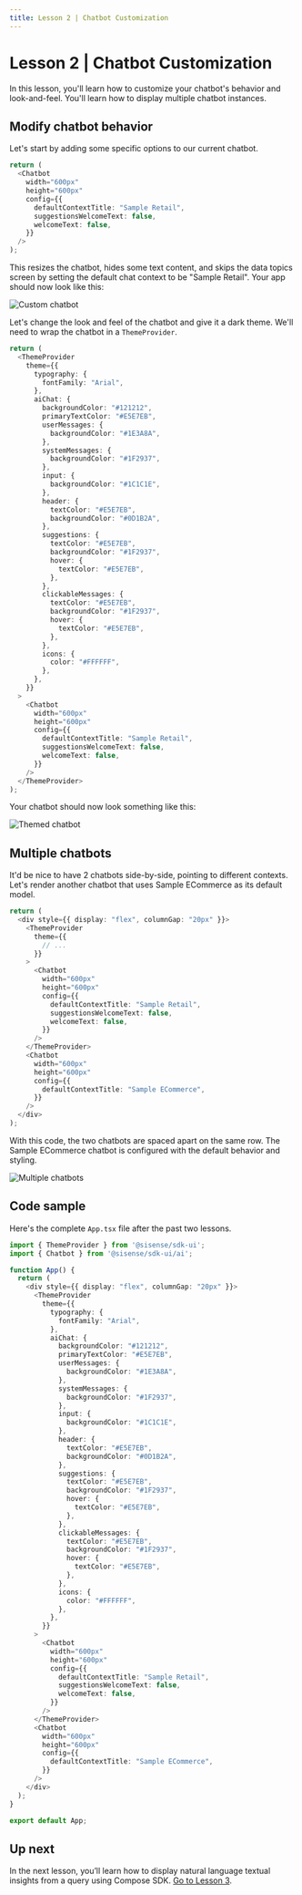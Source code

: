 ```yaml
---
title: Lesson 2 | Chatbot Customization
---
```


# Lesson 2 | Chatbot Customization

In this lesson, you'll learn how to customize your chatbot's behavior and look-and-feel. You'll learn how to display multiple chatbot instances.

## Modify chatbot behavior

Let's start by adding some specific options to our current chatbot.

```ts
return (
  <Chatbot
    width="600px"
    height="600px"
    config={{
      defaultContextTitle: "Sample Retail",
      suggestionsWelcomeText: false,
      welcomeText: false,
    }}
  />
);
```

This resizes the chatbot, hides some text content, and skips the data topics screen by setting the default chat context to be "Sample Retail". Your app should now look like this:

![Custom chatbot](../../img/tutorial-genai/2-custom-chatbot.png 'Custom chatbot')

Let's change the look and feel of the chatbot and give it a dark theme. We'll need to wrap the chatbot in a `ThemeProvider`.

```ts
return (
  <ThemeProvider
    theme={{
      typography: {
        fontFamily: "Arial",
      },
      aiChat: {
        backgroundColor: "#121212",
        primaryTextColor: "#E5E7EB",
        userMessages: {
          backgroundColor: "#1E3A8A",
        },
        systemMessages: {
          backgroundColor: "#1F2937",
        },
        input: {
          backgroundColor: "#1C1C1E",
        },
        header: {
          textColor: "#E5E7EB",
          backgroundColor: "#0D1B2A",
        },
        suggestions: {
          textColor: "#E5E7EB",
          backgroundColor: "#1F2937",
          hover: {
            textColor: "#E5E7EB",
          },
        },
        clickableMessages: {
          textColor: "#E5E7EB",
          backgroundColor: "#1F2937",
          hover: {
            textColor: "#E5E7EB",
          },
        },
        icons: {
          color: "#FFFFFF",
        },
      },
    }}
  >
    <Chatbot
      width="600px"
      height="600px"
      config={{
        defaultContextTitle: "Sample Retail",
        suggestionsWelcomeText: false,
        welcomeText: false,
      }}
    />
  </ThemeProvider>
);
```

Your chatbot should now look something like this:

![Themed chatbot](../../img/tutorial-genai/2-themed-chatbot.png 'Themed chatbot')

## Multiple chatbots

It'd be nice to have 2 chatbots side-by-side, pointing to different contexts. Let's render another chatbot that uses Sample ECommerce as its default model.

```ts
return (
  <div style={{ display: "flex", columnGap: "20px" }}>
    <ThemeProvider
      theme={{
        // ...
      }}
    >
      <Chatbot
        width="600px"
        height="600px"
        config={{
          defaultContextTitle: "Sample Retail",
          suggestionsWelcomeText: false,
          welcomeText: false,
        }}
      />
    </ThemeProvider>
    <Chatbot
      width="600px"
      height="600px"
      config={{
        defaultContextTitle: "Sample ECommerce",
      }}
    />
  </div>
);
```

With this code, the two chatbots are spaced apart on the same row. The Sample ECommerce chatbot is configured with the default behavior and styling.

![Multiple chatbots](../../img/tutorial-genai/2-multiple-chatbots.png 'Multiple chatbots')

## Code sample

Here's the complete `App.tsx` file after the past two lessons.

```ts
import { ThemeProvider } from '@sisense/sdk-ui';
import { Chatbot } from '@sisense/sdk-ui/ai';

function App() {
  return (
    <div style={{ display: "flex", columnGap: "20px" }}>
      <ThemeProvider
        theme={{
          typography: {
            fontFamily: "Arial",
          },
          aiChat: {
            backgroundColor: "#121212",
            primaryTextColor: "#E5E7EB",
            userMessages: {
              backgroundColor: "#1E3A8A",
            },
            systemMessages: {
              backgroundColor: "#1F2937",
            },
            input: {
              backgroundColor: "#1C1C1E",
            },
            header: {
              textColor: "#E5E7EB",
              backgroundColor: "#0D1B2A",
            },
            suggestions: {
              textColor: "#E5E7EB",
              backgroundColor: "#1F2937",
              hover: {
                textColor: "#E5E7EB",
              },
            },
            clickableMessages: {
              textColor: "#E5E7EB",
              backgroundColor: "#1F2937",
              hover: {
                textColor: "#E5E7EB",
              },
            },
            icons: {
              color: "#FFFFFF",
            },
          },
        }}
      >
        <Chatbot
          width="600px"
          height="600px"
          config={{
            defaultContextTitle: "Sample Retail",
            suggestionsWelcomeText: false,
            welcomeText: false,
          }}
        />
      </ThemeProvider>
      <Chatbot
        width="600px"
        height="600px"
        config={{
          defaultContextTitle: "Sample ECommerce",
        }}
      />
    </div>
  );
}

export default App;
```

## Up next

In the next lesson, you’ll learn how to display natural language textual insights from a query using Compose SDK. [Go to Lesson 3](./lesson3.md).
